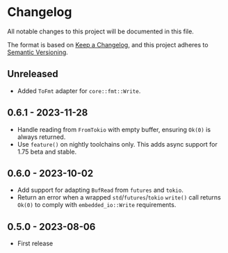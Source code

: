 # Changelog

All notable changes to this project will be documented in this file.

The format is based on [Keep a Changelog](https://keepachangelog.com/en/1.0.0/),
and this project adheres to [Semantic Versioning](https://semver.org/spec/v2.0.0.html).

## Unreleased

- Added `ToFmt` adapter for `core::fmt::Write`.

## 0.6.1 - 2023-11-28

- Handle reading from `FromTokio` with empty buffer, ensuring `Ok(0)` is always returned.
- Use `feature()` on nightly toolchains only. This adds async support for 1.75 beta and stable.

## 0.6.0 - 2023-10-02

- Add support for adapting `BufRead` from `futures` and `tokio`.
- Return an error when a wrapped `std`/`futures`/`tokio` `write()` call returns
  `Ok(0)` to comply with `embedded_io::Write` requirements.

## 0.5.0 - 2023-08-06

- First release
